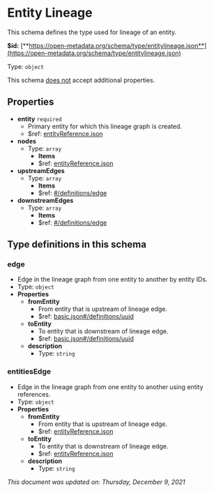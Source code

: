# Entity Lineage

This schema defines the type used for lineage of an entity.

**$id:** [**https://open-metadata.org/schema/type/entitylineage.json**](https://open-metadata.org/schema/type/entitylineage.json)

Type: `object`

This schema <u>does not</u> accept additional properties.

## Properties
- **entity** `required` 
  - Primary entity for which this lineage graph is created.
  - $ref: [entityReference.json](entityreference.md)
- **nodes**
  - Type: `array`
    - **Items**
    - $ref: [entityReference.json](entityreference.md)
- **upstreamEdges**
  - Type: `array`
    - **Items**
    - $ref: [#/definitions/edge](#edge)
- **downstreamEdges**
  - Type: `array`
    - **Items**
    - $ref: [#/definitions/edge](#edge)


## Type definitions in this schema

### edge

- Edge in the lineage graph from one entity to another by entity IDs.
- Type: `object`
- **Properties**
  - **fromEntity**
    - From entity that is upstream of lineage edge.
    - $ref: [basic.json#/definitions/uuid](basic.md#uuid)
  - **toEntity**
    - To entity that is downstream of lineage edge.
    - $ref: [basic.json#/definitions/uuid](basic.md#uuid)
  - **description**
    - Type: `string`

### entitiesEdge

- Edge in the lineage graph from one entity to another using entity references.
- Type: `object`
- **Properties**
  - **fromEntity**
    - From entity that is upstream of lineage edge.
    - $ref: [entityReference.json](entityreference.md)
  - **toEntity**
    - To entity that is downstream of lineage edge.
    - $ref: [entityReference.json](entityreference.md)
  - **description**
    - Type: `string`

_This document was updated on: Thursday, December 9, 2021_